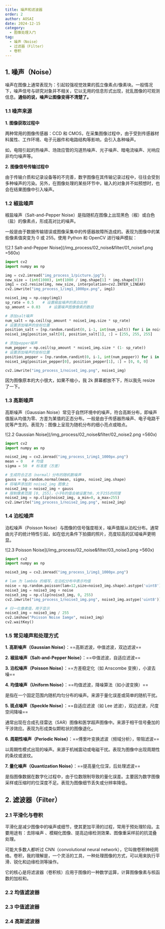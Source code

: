 ```yaml
---
title: 噪声和滤波器
order: 2
author: AOSAI
date: 2024-12-15
category:
  - 图像处理入门
tag:
  - 噪声（Noise）
  - 过滤器（Filter）
  - 卷积
---
```


## 1. 噪声（Noise）

噪声在图像上通常表现为：引起较强视觉效果的孤立像素点/像素块。一般情况下，噪声信号与研究对象并不相关，它以无用的信息形式出现，扰乱图像的可观测信息。**通俗的说，噪声让图像变得不清楚了。**

### 1.1 噪声来源

**1. 图像获取过程中**

两种常用的图像传感器：CCD 和 CMOS，在采集图像过程中，由于受到传感器材料属性、工作环境、电子元器件和电路结构等影响，会引入各种噪声。

如，电阻引起的热噪声、场效应管的沟道热噪声、光子噪声、暗电流噪声、光响应非均匀噪声等。

**2. 图像信号传输过程中**

由于传输介质和记录设备等的不完善，数字图像在其传输记录过程中，往往会受到多种噪声的污染。另外，在图像处理的某些环节中，输入的对象并不如预想时，也会在结果图像中引入噪声。

### 1.2 椒盐噪声

椒盐噪声（Salt-and-Pepper Noise）是指随机在图像上出现黑色（椒）或白色（盐）的像素点，形成高对比的噪声。

一般是由于数据传输错误或图像采集中的传感器故障所造成的。表现为图像中的某些像素值突变为 0 或 255。使用 Python 和 OpenCV 进行噪声模拟：

![2.1 Salt-and-Pepper Noise](/img_process/02_noise&filter/01_noise1.png =560x)

```py
import cv2
import numpy as np

img = cv2.imread("img_process_1/picture.jpg");
new_size = (int(1000), int(1000 / img.shape[1] * img.shape[0]))
img1 = cv2.resize(img, new_size, interpolation=cv2.INTER_LINEAR)
cv2.imwrite("img_process_1/img1_1000px.png", img1)

noise1_img = np.copy(img1)
sp_rate = 0.5    # 设置椒盐噪声的黑白比例
sp_amount = 0.03    # 设置噪声图像像素的数目

# 添加salt噪声
num_salt = np.ceil(sp_amount * noise1_img.size * sp_rate)
# 设置添加噪声的坐标位置
position_salt = [np.random.randint(0, i-1, int(num_salt)) for i in noise1_img.shape]
noise1_img[position_salt[0], position_salt[1], :] = [255, 255, 255]

# 添加pepper噪声
num_pepper = np.ceil(sp_amount * noise1_img.size * (1- sp_rate))
# 设置添加噪声的坐标位置
position_pepper = [np.random.randint(0, i-1, int(num_pepper)) for i in noise1_img.shape]
noise1_img[position_pepper[0], position_pepper[1], :] = [0, 0, 0]

cv2.imwrite("img_process_1/noise1_img.png", noise1_img)
```

因为图像原本的大小很大，如果不缩小，我 2k 屏幕都放不下，所以我先 resize 了一下。

### 1.3 高斯噪声

高斯噪声（Gaussian Noise）常见于自然环境中的噪声，符合高斯分布，即噪声值服从均值为零、方差为某值的正态分布。一般是由于传感器热噪声、电子电路干扰等产生的。表现为：图像上呈现为随机分布的细小亮点或暗点。

![2.2 Gaussian Noise](/img_process/02_noise&filter/02_noise2.png =560x)

```py
import cv2
import numpy as np

noise2_img = cv2.imread("img_process_1/img1_1000px.png")
mean = 0    # 均值
sigma = 50  # 标准差（方差）

# 生成符合正态（normal）分布的随机数噪声
gauss = np.random.normal(mean, sigma, noise2_img.shape)
# 将噪声添加到 noise2_img 图像上
noise2_img = noise2_img + gauss
# 限制像素范围 [0, 255]，小于0的值会被设置为0，大于255的同理
noise2_img = np.clip(noise2_img, a_min=0, a_max=255)
cv2.imwrite("img_process_1/noise2_img.png", noise2_img)
```

### 1.4 泊松噪声

泊松噪声（Poisson Noise）与图像的信号强度相关，噪声值服从泊松分布。通常由光子的统计特性引起，如在低光条件下拍摄的照片，亮度较高的区域噪声更明显。

![2.3 Poisson Noise](/img_process/02_noise&filter/03_noise3.png =560x)

```py
import cv2
import numpy as np

noise3_img = cv2.imread("img_process_1/img1_1000px.png")

# lam 为 lambda 的缩写，在泊松分布中表示均值
noise = np.random.poisson(lam=12,size=noise3_img.shape).astype('uint8')
noise3_img = noise3_img + noise
noise3_img = np.clip(noise3_img, 0, 255)
cv2.imwrite("img_process_1/noise3_img.png", noise3_img.astype('uint8'))

# 归一化像素值，用于显示
noise3_img = noise3_img / 255
cv2.imshow("Poisson Noise Iamge", noise3_img)
cv2.waitKey()
```

### 1.5 常见噪声和处理方式

**1. 高斯噪声（Gaussian Noise）**：==高斯滤波，中值滤波，双边滤波==

**2. 椒盐噪声（Salt-and-Pepper Noise）**：==中值滤波，自适应滤波==

**3. 泊松噪声（Poisson Noise）**：==方差稳定化（如 Anscombe 变换），小波去噪==

**4. 均值噪声（Uniform Noise）**：==均值滤波，降噪算法（如小波变换）==

是指在一个固定范围内随机均匀分布的噪声。来源于量化误差或简单的随机干扰。

**5. 斑点噪声（Speckle Noise）**：==自适应滤波（如 Lee 滤波），双边滤波，尺度空间降噪==

通常出现在合成孔径雷达（SAR）图像和医学超声图像中。来源于相干信号叠加的干涉效应。表现为形成类似颗粒状的图像退化。

**6. 周期性噪声（Periodic Noise）**：==傅里叶变换滤波（频域分析），带阻滤波==

以周期性模式出现的噪声。来源于机械震动或电磁干扰。表现为图像中出现周期性的条纹或波纹。

**7. 量化噪声（Quantization Noise）**：==提高量化位深，后处理滤波==

是指图像数据在数字化过程中，由于位数限制导致的量化误差。主要因为数字图像采样或压缩时的位深度不足。表现为图像细节丢失或分辨率降低。

## 2. 滤波器（Filter）

### 2.1 平滑化与卷积

平滑化是减少图像中的噪声或细节，使其更加平滑的过程，常用于预处理阶段。主要用途有：去除噪声
、模糊化图像、提高边缘检测效果、图像重采样前的抗混叠处理。

可能大多数人都听过 CNN（convolutional neural network），它叫做卷积神经网络。卷积，我的理解是，一个灵活的工具，一种处理图像的方式，可以用来执行平滑、锐化和边缘检测等操作。

它的核心是将滤波器（卷积核）应用于图像的一种数学运算，计算图像像素与核函数的加权和。

### 2.2 均值滤波器

### 2.3 中值滤波器

### 2.4 高斯滤波器
